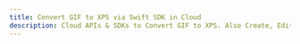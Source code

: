 ---title: Convert GIF to XPS via Swift SDK in Clouddescription: Cloud APIs & SDKs to Convert GIF to XPS. Also Create, Edit & Render Microsoft Word & OpenOffice documents in the Cloud.---